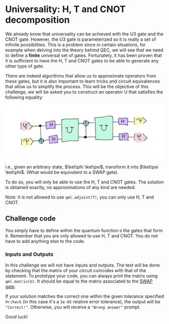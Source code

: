 # Universality: H, T and CNOT decomposition


We already know that universality can be achieved with the U3 gate and the CNOT gate. However, the U3 gate is parameterized so it is really a set of infinite possibilities. This is a problem since in certain situations, for example when delving into the theory behind QEC, we will see that we need to define a **finite** universal set of gates. Fortunately, it has been proven that it is sufficient to have the H, T and CNOT gates to be able to generate any other type of gate.

There are indeed algorithms that allow us to approximate operators from these gates, but it is also important to learn tricks and circuit equivalences that allow us to simplify the process. This will be the objective of this challenge, we will be asked you to construct an operator U that satisfies the following equality:

![](../figs/Uni3.jpeg)

i.e., given an arbitrary state, $\ket\phi \ket\psi$, transform it into $\ket\psi \ket\phi$. (What would be equivalent to a SWAP gate).

To do so, you will only be able to use the H, T and CNOT gates. The solution is obtained exactly, no approximations of any kind are needed.

Note: it is not allowed to use `qml.adjoint(T)`, you can only use H, T and CNOT.

Challenge code
--------------

You simply have to define within the quantum function `U` the gates that form it. Remember that you are only allowed to use H, T and CNOT. You do not have to add anything else to the code.

### Inputs and Outputs

In this challenge we will not have inputs and outputs. The test will be done by checking that the matrix of your circuit coincides with that of the statement. To prototype your code, you can always print the matrix using `qml.matrix(U)`. It should be equal to the matrix associated to the [SWAP gate](https://docs.pennylane.ai/en/stable/code/api/pennylane.SWAP.html).

If your solution matches the correct one within the given tolerance specified in `check` (in this case it's a `1e-05` relative error tolerance), the output will be `"Correct!"`. Otherwise, you will receive a `"Wrong answer"` prompt.

Good luck!